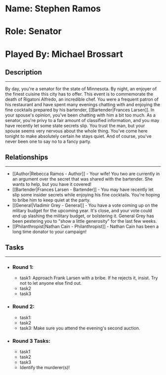 # Name: Stephen Ramos
# Role: Senator
# Played By: Michael Brossart

## Description
---
By day, you're a senator for the state of Minnesota. By night, an enjoyer of the finest cuisine this city has to offer. This event is to commemorate the death of Rigatoni Alfredo, an incredible chef. You were a frequent patron of his restaurant and have spent many evenings chatting with and enjoying the fine cocktails prepared by his bartender, [[Bartender|Frances Larsen]]. In your spouse's opinion, you've been chatting with him a bit too much. As a senator, you're privy to a fair amount of classified information, and you may have recently let some state secrets slip. You trust the man, but your spouse seems very nervous about the whole thing. You've come here tonight to make absolutely certain he stays quiet. And of course, you've never been one to say no to a fancy party.

## Relationships
---
- [[Author|Rebecca Ramos - Author]]  - Your wife! You two are currently in an argument over the secret that was shared with the bartender. She wants to help, but you have it covered!
- [[Bartender|Frances Larsen - Bartender]]  - You may have recently let slip some insider secrets while enjoying his fine cocktails. You're hoping to bribe him to keep quiet at the party.
- [[General|Vladimir Grey - General]]  - You have a vote coming up on the mlitary budget for the upcoming year. It's close, and your vote could end up slashing the military budget, or bolstering it. General Grey has been pestering you to "show a little generosity" for the last few weeks.
- [[Philanthropist|Nathan Cain - Philanthropist]]  - Nathan Cain has been a long time donator to your campaign!

## Tasks
___
- ### Round 1:
	- task1: Approach Frank Larsen with a bribe. If he rejects it, insist. Try not to let anyone else find out.
	- task2
	- task3
- ### Round 2:
	- task1: 
	- task2
	- task3: Make sure you attend the evening's second auction.
- ### Round 3 Tasks:
	- task1
	- task2
	- task3
	- Identify the murderer(s)!